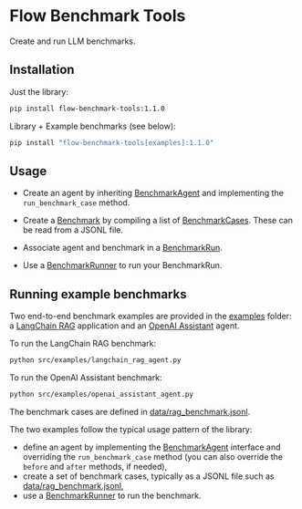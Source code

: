 # Flow Benchmark Tools

Create and run LLM benchmarks.

## Installation

Just the library:
```sh
pip install flow-benchmark-tools:1.1.0
```

Library + Example benchmarks (see below):
```sh
pip install "flow-benchmark-tools[examples]:1.1.0"
```

## Usage

* Create an agent by inheriting [BenchmarkAgent](src/recursiveai/benchmark/api/benchmark_agent.py) and implementing the `run_benchmark_case` method.

* Create a [Benchmark](src/recursiveai/benchmark/api/benchmark.py) by compiling a list of [BenchmarkCases](src/recursiveai/benchmark/api/benchmark_case.py). These can be read from a JSONL file.

* Associate agent and benchmark in a [BenchmarkRun](src/recursiveai/benchmark/api/benchmark_run.py).

* Use a [BenchmarkRunner](src/recursiveai/benchmark/api/benchmark_runner.py) to run your BenchmarkRun.

## Running example benchmarks

Two end-to-end benchmark examples are provided in the [examples](src/examples) folder: a [LangChain RAG](src/examples/langchain_rag_agent.py) application and an [OpenAI Assistant](src/examples/openai_assistant_agent.py) agent.

To run the LangChain RAG benchmark:
```sh
python src/examples/langchain_rag_agent.py
```

To run the OpenAI Assistant benchmark:
```sh
python src/examples/openai_assistant_agent.py
```

The benchmark cases are defined in [data/rag_benchmark.jsonl](data/rag_benchmark.jsonl).

The two examples follow the typical usage pattern of the library:
* define an agent by implementing the [BenchmarkAgent](src/recursiveai/benchmark/api/benchmark_agent.py) interface and overriding the `run_benchmark_case` method (you can also override the `before` and `after` methods, if needed),
* create a set of benchmark cases, typically as a JSONL file such as [data/rag_benchmark.jsonl](data/rag_benchmark.jsonl),
* use a [BenchmarkRunner](src/recursiveai/benchmark/api/benchmark_runner.py) to run the benchmark.
